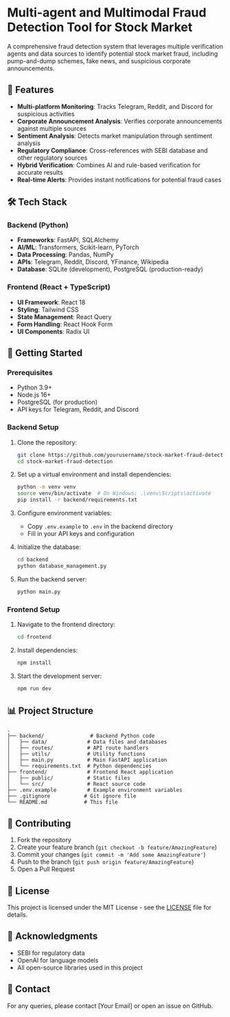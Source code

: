 # Multi-agent and Multimodal Fraud Detection Tool for Stock Market

A comprehensive fraud detection system that leverages multiple verification agents and data sources to identify potential stock market fraud, including pump-and-dump schemes, fake news, and suspicious corporate announcements.

## 🚀 Features

- **Multi-platform Monitoring**: Tracks Telegram, Reddit, and Discord for suspicious activities
- **Corporate Announcement Analysis**: Verifies corporate announcements against multiple sources
- **Sentiment Analysis**: Detects market manipulation through sentiment analysis
- **Regulatory Compliance**: Cross-references with SEBI database and other regulatory sources
- **Hybrid Verification**: Combines AI and rule-based verification for accurate results
- **Real-time Alerts**: Provides instant notifications for potential fraud cases

## 🛠️ Tech Stack

### Backend (Python)
- **Frameworks**: FastAPI, SQLAlchemy
- **AI/ML**: Transformers, Scikit-learn, PyTorch
- **Data Processing**: Pandas, NumPy
- **APIs**: Telegram, Reddit, Discord, YFinance, Wikipedia
- **Database**: SQLite (development), PostgreSQL (production-ready)

### Frontend (React + TypeScript)
- **UI Framework**: React 18
- **Styling**: Tailwind CSS
- **State Management**: React Query
- **Form Handling**: React Hook Form
- **UI Components**: Radix UI

## 🚀 Getting Started

### Prerequisites

- Python 3.9+
- Node.js 16+
- PostgreSQL (for production)
- API keys for Telegram, Reddit, and Discord

### Backend Setup

1. Clone the repository:
   ```bash
   git clone https://github.com/yourusername/stock-market-fraud-detection.git
   cd stock-market-fraud-detection
   ```

2. Set up a virtual environment and install dependencies:
   ```bash
   python -m venv venv
   source venv/bin/activate  # On Windows: .\venv\Scripts\activate
   pip install -r backend/requirements.txt
   ```

3. Configure environment variables:
   - Copy `.env.example` to `.env` in the backend directory
   - Fill in your API keys and configuration

4. Initialize the database:
   ```bash
   cd backend
   python database_management.py
   ```

5. Run the backend server:
   ```bash
   python main.py
   ```

### Frontend Setup

1. Navigate to the frontend directory:
   ```bash
   cd frontend
   ```

2. Install dependencies:
   ```bash
   npm install
   ```

3. Start the development server:
   ```bash
   npm run dev
   ```

## 📊 Project Structure

```
.
├── backend/               # Backend Python code
│   ├── data/             # Data files and databases
│   ├── routes/           # API route handlers
│   ├── utils/            # Utility functions
│   ├── main.py           # Main FastAPI application
│   └── requirements.txt  # Python dependencies
├── frontend/             # Frontend React application
│   ├── public/           # Static files
│   └── src/              # React source code
├── .env.example          # Example environment variables
├── .gitignore           # Git ignore file
└── README.md            # This file
```

## 🤝 Contributing

1. Fork the repository
2. Create your feature branch (`git checkout -b feature/AmazingFeature`)
3. Commit your changes (`git commit -m 'Add some AmazingFeature'`)
4. Push to the branch (`git push origin feature/AmazingFeature`)
5. Open a Pull Request

## 📄 License

This project is licensed under the MIT License - see the [LICENSE](LICENSE) file for details.

## 🙏 Acknowledgments

- SEBI for regulatory data
- OpenAI for language models
- All open-source libraries used in this project

## 📧 Contact

For any queries, please contact [Your Email] or open an issue on GitHub.
